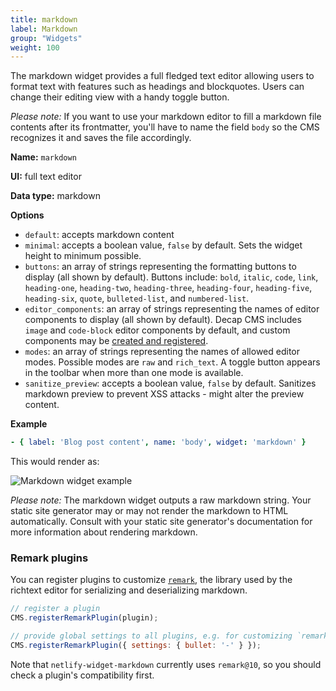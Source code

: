 ```yaml
---
title: markdown
label: Markdown
group: "Widgets"
weight: 100
---
```


The markdown widget provides a full fledged text editor allowing users to format text with features such as headings and blockquotes. Users can change their editing view with a handy toggle button. 

*Please note:* If you want to use your markdown editor to fill a markdown file contents after its frontmatter, you'll have to name the field `body` so the CMS recognizes it and saves the file accordingly.

**Name:** `markdown`

**UI:** full text editor

**Data type:** markdown

**Options**

- `default`: accepts markdown content
- `minimal`: accepts a boolean value, `false` by default. Sets the widget height to minimum possible.
- `buttons`: an array of strings representing the formatting buttons to display (all shown by default). Buttons include: `bold`, `italic`, `code`, `link`, `heading-one`, `heading-two`, `heading-three`, `heading-four`, `heading-five`, `heading-six`, `quote`, `bulleted-list`, and `numbered-list`.
- `editor_components`: an array of strings representing the names of editor components to display (all shown by default). Decap CMS includes `image` and `code-block` editor components by default, and custom components may be [created and registered](/docs/custom-widgets/#registereditorcomponent).
- `modes`: an array of strings representing the names of allowed editor modes. Possible modes are `raw` and `rich_text`. A toggle button appears in the toolbar when more than one mode is available.
- `sanitize_preview`: accepts a boolean value, `false` by default. Sanitizes markdown preview to prevent XSS attacks - might alter the preview content.

**Example**

```yaml
- { label: 'Blog post content', name: 'body', widget: 'markdown' }
```

This would render as:

![Markdown widget example](/img/widgets-markdown.png)

*Please note:* The markdown widget outputs a raw markdown string. Your static site generator may or may not render the markdown to HTML automatically. Consult with your static site generator's documentation for more information about rendering markdown.

### Remark plugins

You can register plugins to customize [`remark`](https://github.com/remarkjs/remark), the library used by the richtext editor for serializing and deserializing markdown.

```js
// register a plugin
CMS.registerRemarkPlugin(plugin);

// provide global settings to all plugins, e.g. for customizing `remark-stringify`
CMS.registerRemarkPlugin({ settings: { bullet: '-' } });
```

Note that `netlify-widget-markdown` currently uses `remark@10`, so you should check a plugin's compatibility first.

